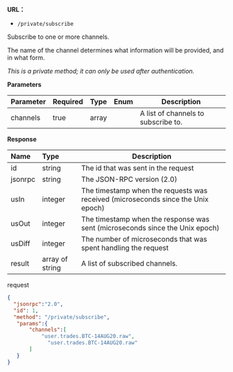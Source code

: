 **URL：** 

- `/private/subscribe`

Subscribe to one or more channels.

The name of the channel determines what information will be provided, and in what form.



*This is a private method; it can only be used after authentication.*

**Parameters** 

| Parameter | Required | Type  | Enum | Description                         |
| :-------- | :------- | :---- | ---- | ----------------------------------- |
| channels  | true     | array |      | A list of channels to subscribe to. |



**Response**

| **Name** | **Type**        | **Description**                     |
| :------- | :-------------- | ----------------------------------- |
| id       | string          | The id that was sent in the request |
| jsonrpc  | string          | The JSON-RPC version (2.0)          |
| usIn     | integer         | The timestamp when the requests was received (microseconds since the Unix epoch)                           |
| usOut    | integer         | The timestamp when the response was sent (microseconds since the Unix epoch)                          |
| usDiff   | integer         | The number of microseconds that was spent handling the request                                |
| result   | array of string | A list of subscribed channels.      |

request

```json
{ 
  "jsonrpc":"2.0",
  "id": 1,
  "method": "/private/subscribe",
   "params":{
       "channels":[
           "user.trades.BTC-14AUG20.raw",
         	 "user.trades.BTC-14AUG20.raw"
       ]
   }
}
```

